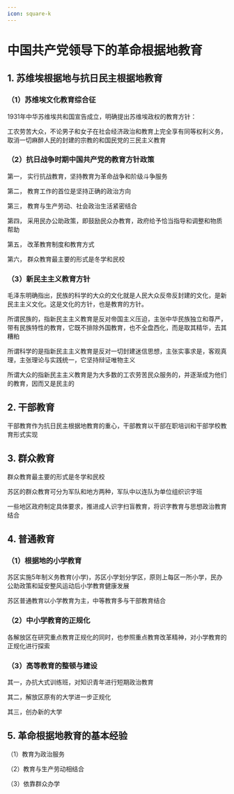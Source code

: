 ```yaml
---
icon: square-k
---
```




# 中国共产党领导下的革命根据地教育

## 1. 苏维埃根据地与抗日民主根据地教育

### （1）苏维埃文化教育综合征

1931年中华苏维埃共和国宣告成立，明确提出苏维埃政权的教育方针：



工农劳苦大众，不论男子和女子在社会经济政治和教育上完全享有同等权利义务，取消一切麻醉人民的封建的宗教的和国民党的三民主义教育



### （2）抗日战争时期中国共产党的教育方针政策



第一， 实行抗战教育，坚持教育为革命战争和阶级斗争服务

第二， 教育工作的首位是坚持正确的政治方向

第三， 教育与生产劳动、社会政治生活紧密结合

第四， 采用民办公助政策，即鼓励民众办教育，政府给予恰当指导和调整和物质帮助



第五， 改革教育制度和教育方式



第六， 群众教育最主要的形式是冬学和民校



### （3）新民主主义教育方针



毛泽东明确指出，民族的科学的大众的文化就是人民大众反帝反封建的文化，是新民主主义文化。这是文化的方针，也是教育的方针。



所谓民族的，指新民主主义教育是反对帝国主义压迫，主张中华民族独立和尊严，带有民族特性的教育，它既不排除外国教育，也不全盘西化，而是取其精华，去其糟粕



所谓科学的是指新民主主义教育是反对一切封建迷信思想，主张实事求是，客观真理，主张理论与实践统一，它坚持辩证唯物主义



所谓大众的指新民主主义教育是为大多数的工农劳苦民众服务的，并逐渐成为他们的教育，因而又是民主的



## 2. 干部教育



干部教育作为抗日民主根据地教育的重心，干部教育以干部在职培训和干部学校教育形式实现



## 3. 群众教育



群众教育最主要的形式是冬学和民校



苏区的群众教育可分为军队和地方两种，军队中以连队为单位组织识字班



一些地区政府制定具体要求，推进成人识字扫盲教育，将识字教育与思想政治教育结合



## 4. 普通教育



### （1）根据地的小学教育



苏区实施5年制义务教育(小学)，苏区小学划分学区，原则上每区一所小学，民办公助政策和延安整风运动后小学教育健康发展



苏区普通教育以小学教育为主，中等教育多与干部教育结合



### （2）中小学教育的正规化



各解放区在研究重点教育正规化的同时，也参照重点教育改革精神，对小学教育的正规化进行探索



### （3）高等教育的整顿与建设



其一，办抗大式训练班，对知识青年进行短期政治教育



其二，解放区原有的大学进一步正规化



其三，创办新的大学



## 5. 革命根据地教育的基本经验



（1）教育为政治服务



（2）教育与生产劳动相结合



（3）依靠群众办学